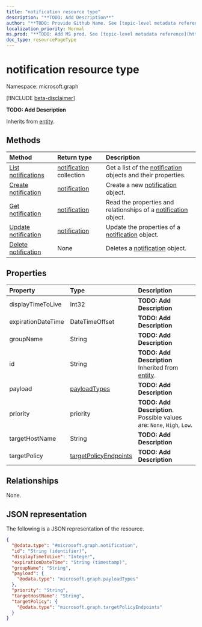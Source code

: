 ```yaml
---
title: "notification resource type"
description: "**TODO: Add Description**"
author: "**TODO: Provide Github Name. See [topic-level metadata reference](https://msgo.azurewebsites.net/add/document/guidelines/metadata.html#topic-level-metadata)**"
localization_priority: Normal
ms.prod: "**TODO: Add MS prod. See [topic-level metadata reference](https://msgo.azurewebsites.net/add/document/guidelines/metadata.html#topic-level-metadata)**"
doc_type: resourcePageType
---
```


# notification resource type

Namespace: microsoft.graph

[!INCLUDE [beta-disclaimer](../../includes/beta-disclaimer.md)]

**TODO: Add Description**


Inherits from [entity](../resources/entity.md).

## Methods
|Method|Return type|Description|
|:---|:---|:---|
|[List notifications](../api/notification-list.md)|[notification](../resources/notification.md) collection|Get a list of the [notification](../resources/notification.md) objects and their properties.|
|[Create notification](../api/notification-create.md)|[notification](../resources/notification.md)|Create a new [notification](../resources/notification.md) object.|
|[Get notification](../api/notification-get.md)|[notification](../resources/notification.md)|Read the properties and relationships of a [notification](../resources/notification.md) object.|
|[Update notification](../api/notification-update.md)|[notification](../resources/notification.md)|Update the properties of a [notification](../resources/notification.md) object.|
|[Delete notification](../api/notification-delete.md)|None|Deletes a [notification](../resources/notification.md) object.|

## Properties
|Property|Type|Description|
|:---|:---|:---|
|displayTimeToLive|Int32|**TODO: Add Description**|
|expirationDateTime|DateTimeOffset|**TODO: Add Description**|
|groupName|String|**TODO: Add Description**|
|id|String|**TODO: Add Description** Inherited from [entity](../resources/entity.md).|
|payload|[payloadTypes](../resources/payloadtypes.md)|**TODO: Add Description**|
|priority|priority|**TODO: Add Description**. Possible values are: `None`, `High`, `Low`.|
|targetHostName|String|**TODO: Add Description**|
|targetPolicy|[targetPolicyEndpoints](../resources/targetpolicyendpoints.md)|**TODO: Add Description**|

## Relationships
None.

## JSON representation
The following is a JSON representation of the resource.
<!-- {
  "blockType": "resource",
  "keyProperty": "id",
  "@odata.type": "microsoft.graph.notification",
  "baseType": "microsoft.graph.entity",
  "openType": true
}
-->
``` json
{
  "@odata.type": "#microsoft.graph.notification",
  "id": "String (identifier)",
  "displayTimeToLive": "Integer",
  "expirationDateTime": "String (timestamp)",
  "groupName": "String",
  "payload": {
    "@odata.type": "microsoft.graph.payloadTypes"
  },
  "priority": "String",
  "targetHostName": "String",
  "targetPolicy": {
    "@odata.type": "microsoft.graph.targetPolicyEndpoints"
  }
}
```

